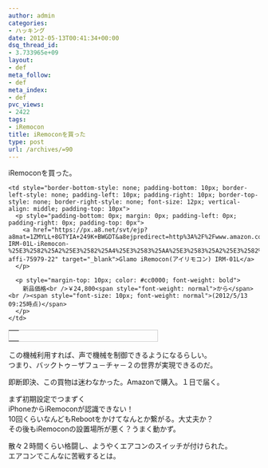 ```yaml
---
author: admin
categories:
- ハッキング
date: 2012-05-13T00:41:34+00:00
dsq_thread_id:
- 3.733965e+09
layout:
- def
meta_follow:
- def
meta_index:
- def
pvc_views:
- 2422
tags:
- iRemocon
title: iRemoconを買った
type: post
url: /archives/=90
---
```


iRemoconを買った。

<table style="border-bottom: #ccc 1px solid; border-left: #ccc 1px solid; width: 300px; border-top: #ccc 1px solid; border-right: #ccc 1px solid" border="0" cellspacing="0" cellpadding="0">
  <tr style="border-bottom-style: none; border-left-style: none; border-top-style: none; border-right-style: none">
    <td style="border-bottom-style: none; padding-bottom: 10px; border-left-style: none; padding-left: 10px; padding-right: 10px; border-top-style: none; border-right-style: none; vertical-align: top; padding-top: 10px">
      <a href="https://px.a8.net/svt/ejp?a8mat=1ZMYLL+8GTYIA+249K+BWGDT&a8ejpredirect=http%3A%2F%2Fwww.amazon.co.jp%2FGlamo-IRM-01L-iRemocon-%25E3%2582%25A2%25E3%2582%25A4%25E3%2583%25AA%25E3%2583%25A2%25E3%2582%25B3%25E3%2583%25B3%2Fdp%2FB0053BXBVG%253FSubscriptionId%253DAKIAJG4HK2PMU5Z4Q6YQ%2526linkCode%253Dxm2%2526camp%253D2025%2526creative%253D165953%2526creativeASIN%253DB0053BXBVG%2526tag%3Da8-affi-75979-22" target="_blank"><img border="0" alt="" src="https://ecx.images-amazon.com/images/I/31BPCZumqaL._SS120_.jpg" /></a>
    </td>
    
    <td style="border-bottom-style: none; padding-bottom: 10px; border-left-style: none; padding-left: 10px; padding-right: 10px; border-top-style: none; border-right-style: none; font-size: 12px; vertical-align: middle; padding-top: 10px">
      <p style="padding-bottom: 0px; margin: 0px; padding-left: 0px; padding-right: 0px; padding-top: 0px">
        <a href="https://px.a8.net/svt/ejp?a8mat=1ZMYLL+8GTYIA+249K+BWGDT&a8ejpredirect=http%3A%2F%2Fwww.amazon.co.jp%2FGlamo-IRM-01L-iRemocon-%25E3%2582%25A2%25E3%2582%25A4%25E3%2583%25AA%25E3%2583%25A2%25E3%2582%25B3%25E3%2583%25B3%2Fdp%2FB0053BXBVG%253FSubscriptionId%253DAKIAJG4HK2PMU5Z4Q6YQ%2526linkCode%253Dxm2%2526camp%253D2025%2526creative%253D165953%2526creativeASIN%253DB0053BXBVG%2526tag%3Da8-affi-75979-22" target="_blank">Glamo iRemocon(アイリモコン) IRM-01L</a>
      </p>
      
      <p style="margin-top: 10px; color: #cc0000; font-weight: bold">
        新品価格<br />￥24,800<span style="font-weight: normal">から</span><br /><span style="font-size: 10px; font-weight: normal">(2012/5/13 09:25時点)</span>
      </p>
    </td>
  </tr>
</table>

<img border="0" alt="" src="https://www13.a8.net/0.gif?a8mat=1ZMYLL+8GTYIA+249K+BWGDT" width="1" height="1" />この機械利用すれば、声で機械を制御できるようになるらしい。  
つまり、バックトゥ－ザフュ－チャ－２の世界が実現できるのだ。

<div style="padding-bottom: 0px; margin: 0px; padding-left: 0px; padding-right: 0px; display: inline; float: none; padding-top: 0px" id="scid:5737277B-5D6D-4f48-ABFC-DD9C333F4C5D:6d84b6a3-d2c6-4d34-a40b-0496b97c3b0e" class="wlWriterEditableSmartContent">
  <div>
  </div>
</div>

即断即決、この買物は迷わなかった。Amazonで購入。１日で届く。

まず初期設定でつまずく  
iPhoneからiRemoconが認識できない！  
10回くらいなんどもRebootをかけてなんとか繋がる。大丈夫か？  
その後もiRemoconの設置場所が悪く？うまく動かず。

散々２時間くらい格闘し、ようやくエアコンのスイッチが付けられた。  
エアコンでこんなに苦戦するとは。

<div style="padding-bottom: 0px; margin: 0px; padding-left: 0px; padding-right: 0px; display: inline; float: none; padding-top: 0px" id="scid:5737277B-5D6D-4f48-ABFC-DD9C333F4C5D:9f848b70-a8f5-4fd1-9289-5aabd826b336" class="wlWriterEditableSmartContent">
  <div>
  </div>
</div>
